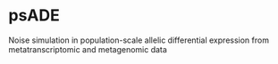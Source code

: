 # psADE
Noise simulation in population-scale allelic differential expression from metatranscriptomic and metagenomic data

